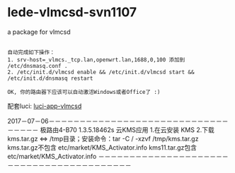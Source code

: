 # lede-vlmcsd-svn1107
a package for vlmcsd

```

自动完成如下操作：
1. srv-host=_vlmcs._tcp.lan,openwrt.lan,1688,0,100 添加到 /etc/dnsmasq.conf .
2. /etc/init.d/vlmcsd enable && /etc/init.d/vlmcsd start && /etc/init.d/dnsmasq restart

OK, 你的路由器下应该可以自动激活Windows或者Office了 :)
```

配套luci: [luci-app-vlmcsd](https://github.com/zshwq5/luci-app-vlmcsd.git "")


2017－07－06－－－－－－－－－－－－－－－－－－－－－－－－－－－－－－－－－－
极路由4-B70 1.3.5.18462s 云KMS应用
1.在云安装 KMS
2.下载kms.tar.gz <=> /tmp目录；安装命令：tar -C / -xzvf /tmp/kms.tar.gz
kms.tar.gz不包含 etc/market/KMS_Activator.info
kms11.tar.gz包含 etc/market/KMS_Activator.info
－－－－－－－－－－－－－－－－－－－－－－－－－－－－－－－－－－－－－－－－－

